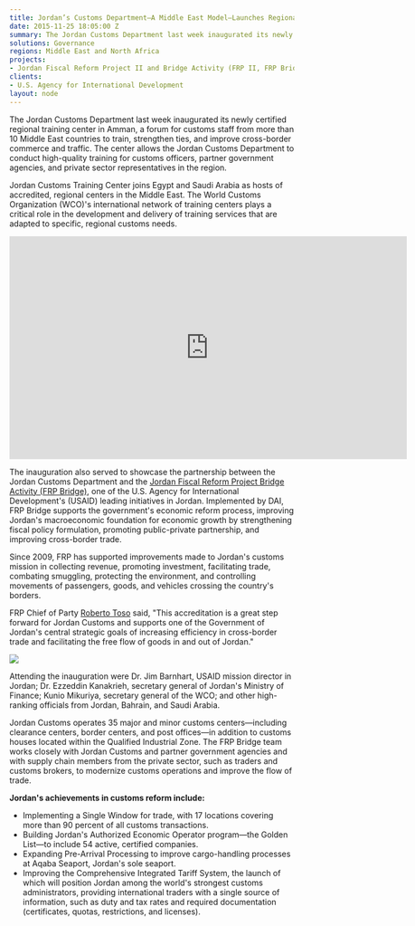 ```yaml
---
title: Jordan’s Customs Department—A Middle East Model—Launches Regional Training Center
date: 2015-11-25 18:05:00 Z
summary: The Jordan Customs Department last week inaugurated its newly certified regional training center in Amman, a forum for customs staff from more than 10 Middle East countries to train, strengthen ties, and improve cross-border commerce and traffic. The center allows the Jordan Customs Department to conduct high-quality training for customs officers, partner government agencies, and private sector representatives in the region.
solutions: Governance
regions: Middle East and North Africa
projects:
- Jordan Fiscal Reform Project II and Bridge Activity (FRP II, FRP Bridge)
clients:
- U.S. Agency for International Development
layout: node
---
```

The Jordan Customs Department last week inaugurated its newly certified regional training center in Amman, a forum for customs staff from more than 10 Middle East countries to train, strengthen ties, and improve cross-border commerce and traffic. The center allows the Jordan Customs Department to conduct high-quality training for customs officers, partner government agencies, and private sector representatives in the region.

Jordan Customs Training Center joins Egypt and Saudi Arabia as hosts of accredited, regional centers in the Middle East. The World Customs Organization (WCO)'s international network of training centers plays a critical role in the development and delivery of training services that are adapted to specific, regional customs needs.

<iframe allowfullscreen="" frameborder="0" height="394" mozallowfullscreen="" src="https://player.vimeo.com/video/147594138" webkitallowfullscreen="" width="703"></iframe>

The inauguration also served to showcase the partnership between the Jordan Customs Department and the [Jordan Fiscal Reform Project Bridge Activity (FRP Bridge)][1], one of the U.S. Agency for International Development's (USAID) leading initiatives in Jordan. Implemented by DAI, FRP Bridge supports the government's economic reform process, improving Jordan's macroeconomic foundation for economic growth by strengthening fiscal policy formulation, promoting public-private partnership, and improving cross-border trade.

Since 2009, FRP has supported improvements made to Jordan's customs mission in collecting revenue, promoting investment, facilitating trade, combating smuggling, protecting the environment, and controlling movements of passengers, goods, and vehicles crossing the country's borders.

FRP Chief of Party [Roberto Toso][2] said, "This accreditation is a great step forward for Jordan Customs and supports one of the Government of Jordan's central strategic goals of increasing efficiency in cross-border trade and facilitating the free flow of goods in and out of Jordan."

![][3]

Attending the inauguration were Dr. Jim Barnhart, USAID mission director in Jordan; Dr. Ezzeddin Kanakrieh, secretary general of Jordan's Ministry of Finance; Kunio Mikuriya, secretary general of the WCO; and other high-ranking officials from Jordan, Bahrain, and Saudi Arabia.

Jordan Customs operates 35 major and minor customs centers—including clearance centers, border centers, and post offices—in addition to customs houses located within the Qualified Industrial Zone. The FRP Bridge team works closely with Jordan Customs and partner government agencies and with supply chain members from the private sector, such as traders and customs brokers, to modernize customs operations and improve the flow of trade.

**Jordan's achievements in customs reform include:**

* Implementing a Single Window for trade, with 17 locations covering more than 90 percent of all customs transactions.
* Building Jordan's Authorized Economic Operator program—the Golden List—to include 54 active, certified companies.
* Expanding Pre-Arrival Processing to improve cargo-handling processes at Aqaba Seaport, Jordan's sole seaport.
* Improving the Comprehensive Integrated Tariff System, the launch of which will position Jordan among the world's strongest customs administrators, providing international traders with a single source of information, such as duty and tax rates and required documentation (certificates, quotas, restrictions, and licenses).

[1]: /our-work/projects/jordan-fiscal-reform-project-ii-and-bridge-activity-frp-ii-frp-bridge
[2]: /who-we-are/our-team/roberto-toso
[3]: /assets/images/news/jordan-training.jpg
